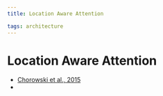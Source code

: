 ```yaml
---
title: Location Aware Attention

tags: architecture 
---
```


# Location Aware Attention
- [Chorowski et al., 2015](http://papers.nips.cc/paper/5847-attention-based-models-for-speech-recognition.pdf)
- 






























